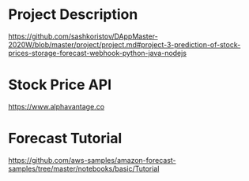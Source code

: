 # Project Description

https://github.com/sashkoristov/DAppMaster-2020W/blob/master/project/project.md#project-3-prediction-of-stock-prices-storage-forecast-webhook-python-java-nodejs


# Stock Price API

https://www.alphavantage.co


# Forecast Tutorial

https://github.com/aws-samples/amazon-forecast-samples/tree/master/notebooks/basic/Tutorial
